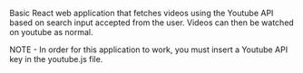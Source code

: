 Basic React web application that fetches videos using the Youtube API based on search input accepted from the user. Videos can then be watched on youtube as normal.

NOTE - In order for this application to work, you must insert a Youtube API key in the youtube.js file.
